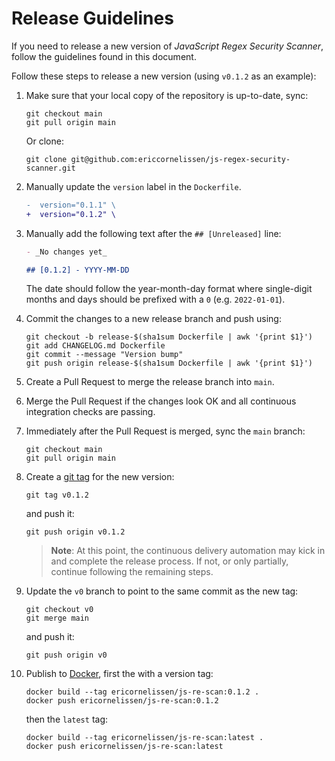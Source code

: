 # Release Guidelines

If you need to release a new version of _JavaScript Regex Security Scanner_,
follow the guidelines found in this document.

Follow these steps to release a new version (using `v0.1.2` as an example):

1. Make sure that your local copy of the repository is up-to-date, sync:

   ```shell
   git checkout main
   git pull origin main
   ```

   Or clone:

   ```shell
   git clone git@github.com:ericcornelissen/js-regex-security-scanner.git
   ```

1. Manually update the `version` label in the `Dockerfile`.

   ```diff
   -  version="0.1.1" \
   +  version="0.1.2" \
   ```

1. Manually add the following text after the `## [Unreleased]` line:

   ```markdown
   - _No changes yet_

   ## [0.1.2] - YYYY-MM-DD
   ```

   The date should follow the year-month-day format where single-digit months
   and days should be prefixed with a `0` (e.g. `2022-01-01`).

1. Commit the changes to a new release branch and push using:

   ```shell
   git checkout -b release-$(sha1sum Dockerfile | awk '{print $1}')
   git add CHANGELOG.md Dockerfile
   git commit --message "Version bump"
   git push origin release-$(sha1sum Dockerfile | awk '{print $1}')
   ```

1. Create a Pull Request to merge the release branch into `main`.

1. Merge the Pull Request if the changes look OK and all continuous integration
   checks are passing.

1. Immediately after the Pull Request is merged, sync the `main` branch:

   ```shell
   git checkout main
   git pull origin main
   ```

1. Create a [git tag] for the new version:

   ```shell
   git tag v0.1.2
   ```

   and push it:

   ```shell
   git push origin v0.1.2
   ```

   > **Note**: At this point, the continuous delivery automation may kick in and
   > complete the release process. If not, or only partially, continue following
   > the remaining steps.

1. Update the `v0` branch to point to the same commit as the new tag:

   ```shell
   git checkout v0
   git merge main
   ```

   and push it:

   ```shell
   git push origin v0
   ```

1. Publish to [Docker], first the with a version tag:

   ```shell
   docker build --tag ericornelissen/js-re-scan:0.1.2 .
   docker push ericornelissen/js-re-scan:0.1.2
   ```

   then the `latest` tag:

   ```shell
   docker build --tag ericornelissen/js-re-scan:latest .
   docker push ericornelissen/js-re-scan:latest
   ```

[docker]: https://www.docker.com/
[git tag]: https://git-scm.com/book/en/v2/Git-Basics-Tagging
[npm]: https://www.npmjs.com/
